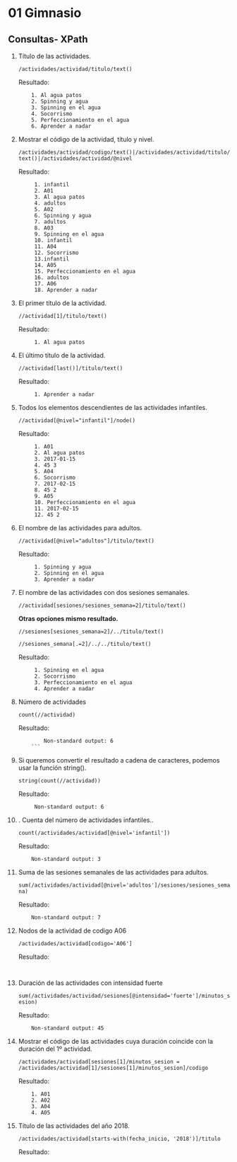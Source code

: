 # 01 Gimnasio
## Consultas- XPath

1. Título de las actividades.
 
   `/actividades/actividad/titulo/text()`
   
   Resultado:
   
   ```Xpath
       1. Al agua patos 
       2. Spinning y agua 
       3. Spinning en el agua 
       4. Socorrismo 
       5. Perfeccionamiento en el agua 
       6. Aprender a nadar
    ```
   
2. Mostrar el código de la actividad, título y nivel.
   
   `/actividades/actividad/codigo/text()|/actividades/actividad/titulo/text()|/actividades/actividad/@nivel`

   Resultado:
   
   ```Xpath
        1. infantil
        2. A01 
        3. Al agua patos 
        4. adultos
        5. A02 
        6. Spinning y agua 
        7. adultos
        8. A03 
        9. Spinning en el agua 
        10. infantil
        11. A04 
        12. Socorrismo 
        13.infantil
        14. A05 
        15. Perfeccionamiento en el agua 
        16. adultos
        17. A06 
        18. Aprender a nadar 
    ```
   
3. El primer título de la actividad.
   
   `//actividad[1]/titulo/text()`

   Resultado:
   
   ```Xpath
        1. Al agua patos 
    ```
   
4. El último título de la actividad.
   
   `//actividad[last()]/titulo/text()`

   Resultado:
   
   ```Xpath
        1. Aprender a nadar
    ```
   
5. Todos los elementos descendientes de las actividades infantiles.
   
   `//actividad[@nivel="infantil"]/node()`

   Resultado:
   
   ```Xpath
        1. A01 
        2. Al agua patos 
        3. 2017-01-15 
        4. 45 3 
        5. A04 
        6. Socorrismo 
        7. 2017-02-15 
        8. 45 2 
        9. A05 
        10. Perfeccionamiento en el agua 
        11. 2017-02-15 
        12. 45 2 
    ```
   
6. El nombre de las actividades para adultos.
   
   `//actividad[@nivel="adultos"]/titulo/text()`

   Resultado:
   
   ```Xpath
        1. Spinning y agua 
        2. Spinning en el agua 
        3. Aprender a nadar 
    ```
   
7. El nombre de las actividades con dos sesiones semanales.
   
   `//actividad[sesiones/sesiones_semana=2]/titulo/text()`

   **Otras opciones mismo resultado.**

   `//sesiones[sesiones_semana=2]/../titulo/text()`

   `//sesiones_semana[.=2]/../../titulo/text()`

   Resultado:
   
   ```Xpath
        1. Spinning en el agua 
        2. Socorrismo 
        3. Perfeccionamiento en el agua 
        4. Aprender a nadar 
    ```
   
8.  Número de actividades
   
    `count(//actividad)`

    Resultado:
    
    ```Xpath
            Non-standard output: 6
        ```

9. Si queremos convertir el resultado a cadena de caracteres, podemos usar la función string().

    `string(count(//actividad))`

    Resultado:
   
   ```Xpath
        Non-standard output: 6
    ```

10. . Cuenta del número de actividades infantiles..

    `count(/actividades/actividad[@nivel='infantil'])`

    Resultado:
   
    ```Xpath
        Non-standard output: 3
    ```
11. Suma de las sesiones semanales de las actividades para adultos.

    `sum(/actividades/actividad[@nivel='adultos']/sesiones/sesiones_semana)`

    Resultado:
   
    ```Xpath
        Non-standard output: 7
    ```
12. Nodos de la actividad de codigo A06
    
    `/actividades/actividad[codigo='A06']`

    Resultado:

    ```Xpath
        
    ```
            
13.  Duración de las actividades con intensidad fuerte
    
        `sum(/actividades/actividad/sesiones[@intensidad='fuerte']/minutos_sesion)
`

        Resultado:
    
        ```Xpath
            Non-standard output: 45
        ```
14.  Mostrar el código de las actividades cuya duración coincide con la duración del 1º actividad.

        `/actividades/actividad[sesiones[1]/minutos_sesion = /actividades/actividad[1]/sesiones[1]/minutos_sesion]/codigo
`

        Resultado:

        ```Xpath
            1. A01 
            2. A02 
            3. A04 
            4. A05 
        ```
15.  Título de las actividades del año 2018.

        `/actividades/actividad[starts-with(fecha_inicio, '2018')]/titulo
`

        Resultado:

            